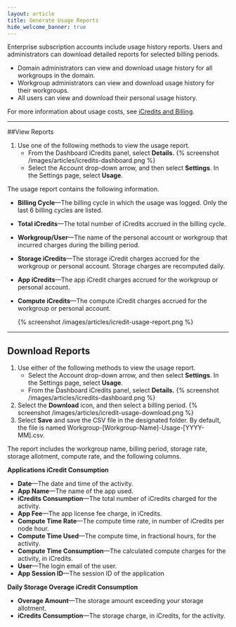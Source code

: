 ```yaml
---
layout: article
title: Generate Usage Reports
hide_welcome_banner: true
---
```



Enterprise subscription accounts include usage history reports. Users and administrators can download detailed reports for selected billing periods.

+ Domain administrators can view and download usage history for all workgroups in the domain.
+ Workgroup administrators can view and download usage history for their workgroups.
+ All users can view and download their personal usage history.

For more information about usage costs, see [iCredits and Billing](/articles/descriptive/icredits-and-billing).
 
----------------
##View Reports

1. Use one of the following methods to view the usage report.
	- From the Dashboard iCredits panel, select **Details.** {% screenshot /images/articles/icredits-dashboard.png %}
	- Select the Account drop-down arrow, and then select **Settings**. In the Settings page, select **Usage**. 
	
The usage report contains the following information.

+ **Billing Cycle**—The billing cycle in which the usage was logged. Only the last 6 billing cycles are listed.   
+ **Total iCredits**—The total number of iCredits accrued in the billing cycle.    
+ **Workgroup/User**—The name of the personal account or workgroup that incurred charges during the billing period. 
+ **Storage iCredits**—The storage iCredit charges accrued for the workgroup or personal account. Storage charges are recomputed daily.
+ **App iCredits**—The app iCredit charges accrued for the workgroup or personal account.
+ **Compute iCredits**—The compute iCredit charges accrued for the workgroup or personal account.


	{% screenshot /images/articles/icredit-usage-report.png %}
    
-------------
## Download Reports

1. Use either of the following methods to view the usage report.
	- Select the Account drop-down arrow, and then select **Settings**. In the Settings page, select **Usage**. 
	- From the Dashboard iCredits panel, select **Details.** {% screenshot /images/articles/icredits-dashboard.png %}
2. Select the **Download** icon, and then select a billing period. 
 {% screenshot /images/articles/icredit-usage-download.png %}
3. Select **Save** and save the CSV file in the designated folder. By default, the file is named Workgroup-[Workgroup-Name]-Usage-[YYYY-MM].csv.

The report includes the workgroup name, billing period, storage rate, storage allotment, compute rate, and the following columns.

**Applications iCredit Consumption**

+ **Date**—The date and time of the activity.
+ **App Name**—The name of the app used.
+ **iCredits Consumption**—The total number of iCredits charged for the activity.
+ **App Fee**—The app license fee charge, in iCredits.
+ **Compute Time Rate**—The compute time rate, in number of iCredits per node hour.
+ **Compute Time Used**—The compute time, in fractional hours, for the activity.
+ **Compute Time Consumption**—The calculated compute charges for the activity, in iCredits.
+ **User**—The login email of the user.
+ **App Session ID**—The session ID of the application

**Daily Storage Overage iCredit Consumption**

+ **Overage Amount**—The storage amount exceeding your storage allotment. 
+ **iCredits Consumption**—The storage charge, in iCredits, for the activity. 